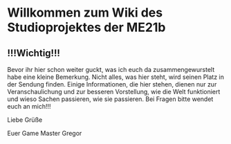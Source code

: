 # Willkommen zum Wiki des Studioprojektes der ME21b

## !!!Wichtig!!!
Bevor ihr hier schon weiter guckt, was ich euch da zusammengewurstelt habe eine kleine Bemerkung. Nicht alles, was hier steht, wird seinen Platz in der Sendung finden. Einige Informationen, die hier stehen, dienen nur zur Veranschaulichung und zur besseren Vorstellung, wie die Welt funktioniert und wieso Sachen passieren, wie sie passieren. Bei Fragen bitte wendet euch an mich!!!

Liebe Grüße 

Euer Game Master Gregor
